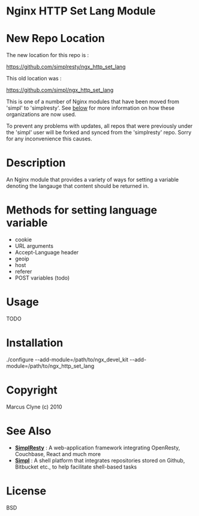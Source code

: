 Nginx HTTP Set Lang Module
==========================

New Repo Location
=================

The new location for this repo is :

https://github.com/simplresty/ngx_http_set_lang

This old location was :

https://github.com/simpl/ngx_http_set_lang

This is one of a number of Nginx modules that have been moved from 'simpl' to 'simplresty'.
See [below](#see-also) for more information on how these organizations are now used.

To prevent any problems with updates, all repos that were previously under the 'simpl' user
will be forked and synced from the 'simplresty' repo. Sorry for any inconvenience this causes.

Description
===========

  An Nginx module that provides a variety of ways for setting a variable denoting the
  langauge that content should be returned in.


Methods for setting language variable
=====================================  

  - cookie
  - URL arguments
  - Accept-Language header
  - geoip
  - host
  - referer
  - POST variables (todo)


Usage
=====

  TODO


Installation
============

  ./configure --add-module=/path/to/ngx_devel_kit --add-module=/path/to/ngx_http_set_lang


Copyright
=========

  Marcus Clyne (c) 2010

See Also
========

  * **[SimplResty](https://github.com/simplresty)** : A web-application framework integrating OpenResty, Couchbase, React
  and much more
  * **[Simpl](https://github.com/simpl)** : A shell platform that integrates repositories stored on Github, Bitbucket
  etc., to help facilitate shell-based tasks

License
=======

  BSD
